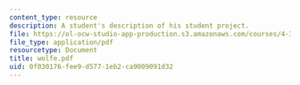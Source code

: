 ```yaml
---
content_type: resource
description: A student's description of his student project.
file: https://ol-ocw-studio-app-production.s3.amazonaws.com/courses/4-341-introduction-to-photography-and-related-media-fall-2007/0f030176fee9d5771eb2ca9009091d32_wolfe.pdf
file_type: application/pdf
resourcetype: Document
title: wolfe.pdf
uid: 0f030176-fee9-d577-1eb2-ca9009091d32
---
```

